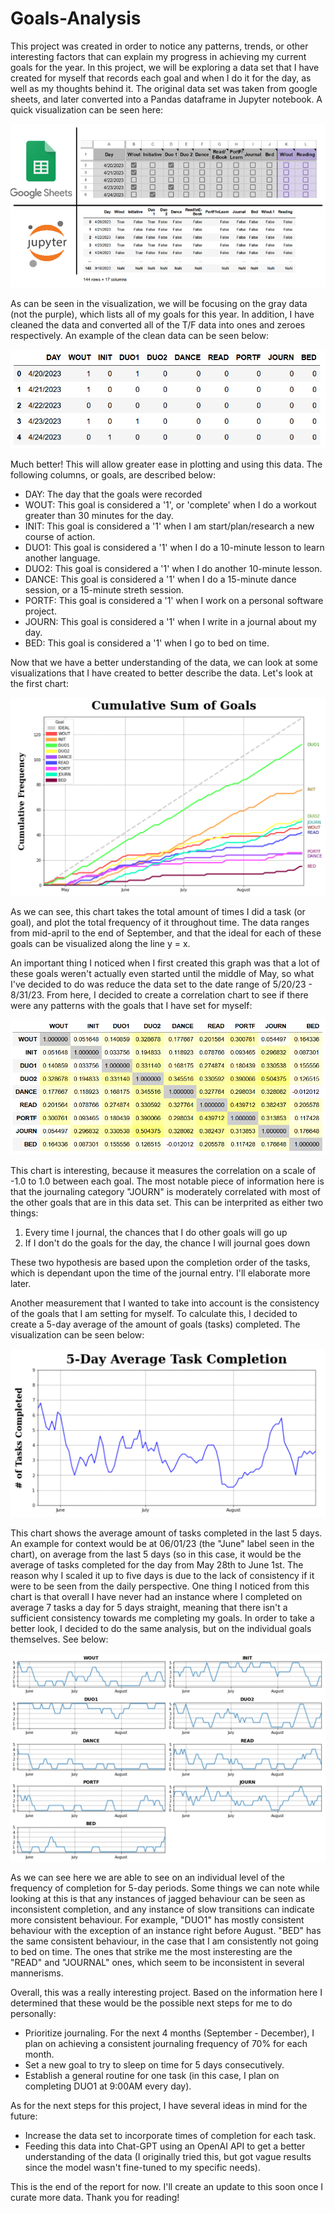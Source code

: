 # Goals-Analysis
 
This project was created in order to notice any patterns, trends, or other interesting factors that can explain my progress in achieving my current goals for the year. In this project, we will be exploring a data set that I have created for myself that records each goal and when I do it for the day, as well as my thoughts behind it. The original data set was taken from google sheets, and later converted into a Pandas dataframe in Jupyter notebook. A quick visualization can be seen here:

![alt text](https://github.com/KoiDeve/Goals-Analysis/blob/main/Screenshots/02_original_data_comparison.PNG?raw=true)

As can be seen in the visualization, we will be focusing on the gray data (not the purple), which lists all of my goals for this year. In addition, I have cleaned the data and converted all of the T/F data into ones and zeroes respectively. An example of the clean data can be seen below:

![alt text](https://github.com/KoiDeve/Goals-Analysis/blob/main/Screenshots/03_cleaned_data.PNG?raw=true)

Much better! This will allow greater ease in plotting and using this data. The following columns, or goals, are described below:

- DAY: The day that the goals were recorded
- WOUT: This goal is considered a '1', or 'complete' when I do a workout greater than 30 minutes for the day.
- INIT: This goal is considered a '1' when I am start/plan/research a new course of action.
- DUO1: This goal is considered a '1' when I do a 10-minute lesson to learn another language.
- DUO2: This goal is considered a '1' when I do another 10-minute lesson.
- DANCE: This goal is considered a '1' when I do a 15-minute dance session, or a 15-minute streth session.
- PORTF: This goal is considered a '1' when I work on a personal software project.
- JOURN: This goal is considered a '1' when I write in a journal about my day.
- BED: This goal is considered a '1' when I go to bed on time.

Now that we have a better understanding of the data, we can look at some visualizations that I have created to better describe the data. Let's look at the first chart:

![alt text](https://github.com/KoiDeve/Goals-Analysis/blob/main/Screenshots/04_da_cumulative.PNG?raw=true)

As we can see, this chart takes the total amount of times I did a task (or goal), and plot the total frequency of it throughout time. The data ranges from mid-april to the end of September, and that the ideal for each of these goals can be visualized along the line y = x.

An important thing I noticed when I first created this graph was that a lot of these goals weren't actually even started until the middle of May, so what I've decided to do was reduce the data set to the date range of 5/20/23 - 8/31/23. From here, I decided to create a correlation chart to see if there were any patterns with the goals that I have set for myself:

![alt text](https://github.com/KoiDeve/Goals-Analysis/blob/main/Screenshots/05_da_correlation.PNG?raw=true)

This chart is interesting, because it measures the correlation on a scale of -1.0 to 1.0 between each goal. The most notable piece of information here is that the journaling category "JOURN" is moderately correlated with most of the other goals that are in this data set. This can be interprited as either two things:

1. Every time I journal, the chances that I do other goals will go up
2. If I don't do the goals for the day, the chance I will journal goes down 

These two hypothesis are based upon the completion order of the tasks, which is dependant upon the time of the journal entry. I'll elaborate more later.

Another measurement that I wanted to take into account is the consistency of the goals that I am setting for myself. To calculate this, I decided to create a 5-day average of the amount of goals (tasks) completed. The visualization can be seen below:

![alt text](https://github.com/KoiDeve/Goals-Analysis/blob/main/Screenshots/06_da_average.PNG?raw=true)

This chart shows the average amount of tasks completed in the last 5 days. An example for context would be at 06/01/23 (the "June" label seen in the chart), on average from the last 5 days (so in this case, it would be the average of tasks completed for the day from May 28th to June 1st. The reason why I scaled it up to five days is due to the lack of consistency if it were to be seen from the daily perspective. One thing I noticed from this chart is that overall I have never had an instance where I completed on average 7 tasks a day for 5 days straight, meaning that there isn't a sufficient consistency towards me completing my goals. In order to take a better look, I decided to do the same analysis, but on the individual goals themselves. See below:

![alt text](https://github.com/KoiDeve/Goals-Analysis/blob/main/Screenshots/07_da_average_indiv.PNG?raw=true)

As we can see here we are able to see on an individual level of the frequency of completion for 5-day periods. Some things we can note while looking at this is that any instances of jagged behaviour can be seen as inconsistent completion, and any instance of slow transitions can indicate more consistent behaviour. For example, "DUO1" has mostly consistent behaviour with the exception of an instance right before August. "BED" has the same consistent behaviour, in the case that I am consistently not going to bed on time. The ones that strike me the most insteresting are the "READ" and "JOURNAL" ones, which seem to be inconsistent in several mannerisms.

Overall, this was a really interesting project. Based on the information here I determined that these would be the possible next steps for me to do personally:
- Prioritize journaling. For the next 4 months (September - December), I plan on achieving a consistent journaling frequency of 70% for each month. 
- Set a new goal to try to sleep on time for 5 days consecutively.
- Establish a general routine for one task (in this case, I plan on completing DUO1 at 9:00AM every day).

As for the next steps for this project, I have several ideas in mind for the future:
- Increase the data set to incorporate times of completion for each task.
- Feeding this data into Chat-GPT using an OpenAI API to get a better understanding of the data (I originally tried this, but got vague results since the model wasn't fine-tuned to my specific needs).

This is the end of the report for now. I'll create an update to this soon once I curate more data. Thank you for reading! 
